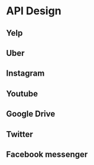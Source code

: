 
# API Design
## Yelp
## Uber
## Instagram
## Youtube
## Google Drive
## Twitter
## Facebook messenger
